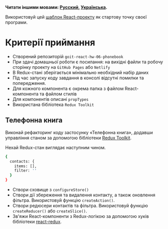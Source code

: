 **Читати іншими мовами: [Русский](README.md), [Українська](README.ua.md).**

Використовуй цей
[шаблон React-проекту](https://github.com/goitacademy/react-homework-template#readme)
як стартову точку своєї програми.

# Критерії приймання

- Створений репозиторій `goit-react-hw-06-phonebook`
- При здачі домашньої роботи є посилання: на вихідні файли та робочу сторінку
  проекту на `GitHub Pages` або `Netlify`
- В Redux-стані зберігається мінімально необхідний набір даних
- Під час запуску коду завдання в консолі відсутні помилки та попередження.
- Для кожного компонента є окрема папка з файлом React-компонента та файлом
  стилів
- Для компонентів описані `propTypes`
- Використана бібліотека `Redux Toolkit`

## Телефонна книга

Виконай рефакторинг коду застосунку «Телефонна книга», додавши управління станом
за допомогою бібліотеки [Redux Toolkit](https://redux-toolkit.js.org/).

Нехай Redux-стан виглядає наступним чином.

```bash
{
  contacts: {
    items: [],
    filter: ''
  }
}
```

- Створи сховище з `configureStore()`
- Створи дії збереження та видалення контакту, а також оновлення фільтра.
  Використовуй функцію `createAction()`.
- Створи редюсери контактів та фільтра. Використовуй функцію `createReducer()`
  або `createSlice()`.
- Зв'яжи React-компоненти з Redux-логікою за допомогою хуків бібліотеки
  [react-redux](https://react-redux.js.org/).
